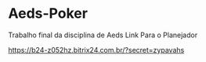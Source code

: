 # Aeds-Poker
Trabalho final da disciplina de Aeds 
Link Para o Planejador

https://b24-z052hz.bitrix24.com.br/?secret=zypavahs
